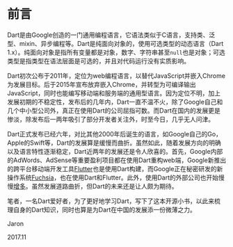 # 前言

Dart是由Google创造的一门通用编程语言，它语法类似于C语言，支持类、泛型、mixin、异步编程等。Dart是纯面向对象的，使用可选类型的动态语言（Dart 1.x）。纯面向对象是指所有变量都是对象，数字、字符串甚至`null`也是对象；可选类型是指类型在语法层面是可选的，并且对代码运行没有实质影响。

Dart初次公布于2011年，定位为web编程语言，以替代JavaScript并嵌入Chrome为发展目标。后于2015年宣布放弃嵌入Chrome，并转型为可编译输出JavaScript，同时也能编写移动端和服务端的通用型语言。因为定位不明，加上发展初期的不稳定性，发布后的几年内，Dart一直不温不火，除了Google自己和几个中小型公司外，真正在使用Dart的公司屈指可数。而Dart在国内的发展更是惨淡，除发布后一两年吸引了部分开发者关注外，时至今日，几乎无人问津。

Dart正式发布已经六年，对比其他2000年后诞生的语言，如Google自己的Go，Apple的Swift等，Dart的发展算是缓慢而曲折。虽然如此，随着发展方向的明确以及语言特性逐渐稳定，Dart近两年的发展还是令人欣喜的。首先，Google内部的AdWords、AdSense等重要盈利项目都在使用Dart重构web端，Google新推出的跨平台移动端开发工具[Flutter](https://flutter.io/)也是使用Dart构建，而Google正在秘密研发的新操作系统[Fuchsia](https://github.com/fuchsia-mirror)，也在使用Dart和Flutter。此外，使用Dart的外部公司也开始慢慢[增多](https://www.dartlang.org/community/who-uses-dart)。虽然发展道路曲折，但Dart的未来还是让人颇为期待。

笔者，一名Dart爱好者，为了更好地学习Dart，写下了这本开源小书，以此来梳理自身的Dart知识，同时也算是为Dart在中国的发展添一份微薄之力。

Jaron

2017.11

